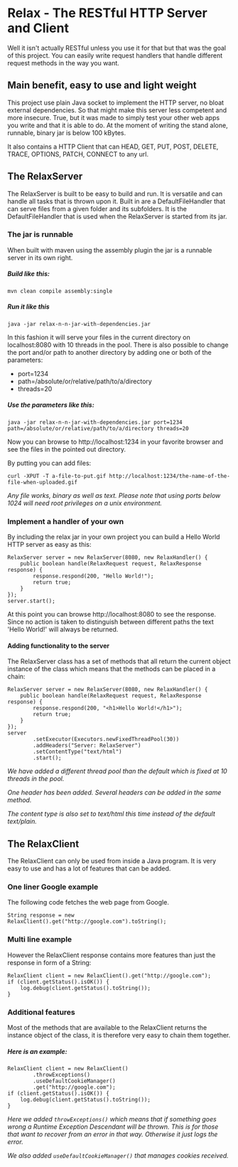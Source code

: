 




# Relax - The RESTful HTTP Server and Client

Well it isn't actually RESTful unless you use it for that but that was the goal of this project.
You can easily write request handlers that handle different request methods in the way you want.




## Main benefit, easy to use and light weight

This project use plain Java socket to implement the HTTP server, no bloat external dependencies.
So that might make this server less competent and more insecure.
True, but it was made to simply test your other web apps you write and that it is able to do.
At the moment of writing the stand alone, runnable, binary jar is below 100 kBytes.

It also contains a HTTP Client that can HEAD, GET, PUT, POST, DELETE, TRACE, OPTIONS, PATCH, CONNECT to any url.




## The RelaxServer

The RelaxServer is built to be easy to build and run.
It is versatile and can handle all tasks that is thrown upon it.
Built in are a DefaultFileHandler that can serve files from a given folder and its subfolders.
It is the DefaultFileHandler that is used when the RelaxServer is started from its jar.



### The jar is runnable

When built with maven using the assembly plugin the jar is a runnable server in its own right.

##### Build like this:

    mvn clean compile assembly:single

##### Run it like this

    java -jar relax-n-n-jar-with-dependencies.jar

In this fashion it will serve your files in the current directory on localhost:8080 with 10 threads in the pool. 
There is also possible to change the port and/or path to another directory by adding one or both of the parameters:

* port=1234
* path=/absolute/or/relative/path/to/a/directory
* threads=20

##### Use the parameters like this:

    java -jar relax-n-n-jar-with-dependencies.jar port=1234 path=/absolute/or/relative/path/to/a/directory threads=20

Now you can browse to http://localhost:1234 in your favorite browser and see the files in the pointed out directory.

By putting you can add files:

	curl -XPUT -T a-file-to-put.gif http://localhost:1234/the-name-of-the-file-when-uploaded.gif

_Any file works, binary as well as text. 
Please note that using ports below 1024 will need root privileges on a unix environment._




### Implement a handler of your own

By including the relax jar in your own project you can build a Hello World HTTP server as easy as this:

    RelaxServer server = new RelaxServer(8080, new RelaxHandler() {
        public boolean handle(RelaxRequest request, RelaxResponse response) {
            response.respond(200, "Hello World!");
            return true;
        }
    });
    server.start();

At this point you can browse http://localhost:8080 to see the response. 
Since no action is taken to distinguish between different paths the text 'Hello World!' will always be returned.



#### Adding functionality to the server

The RelaxServer class has a set of methods that all return the current object instance of the class which means that 
the methods can be placed in a chain:

    RelaxServer server = new RelaxServer(8080, new RelaxHandler() {
        public boolean handle(RelaxRequest request, RelaxResponse response) {
            response.respond(200, "<h1>Hello World!</h1>");
            return true;
        }
    });
    server
            .setExecutor(Executors.newFixedThreadPool(30))
            .addHeaders("Server: RelaxServer")
            .setContentType("text/html")
            .start();

_We have added a different thread pool than the default which is fixed at 10 threads in the pool._

_One header has been added. Several headers can be added in the same method._

_The content type is also set to text/html this time instead of the default text/plain._




## The RelaxClient

The RelaxClient can only be used from inside a Java program.
It is very easy to use and has a lot of features that can be added.



### One liner Google example

The following code fetches the web page from Google.

    String response = new RelaxClient().get("http://google.com").toString();



### Multi line example

However the RelaxClient response contains more features than just the response in form of a String:

    RelaxClient client = new RelaxClient().get("http://google.com");
    if (client.getStatus().isOK()) {
        log.debug(client.getStatus().toString());
    }
    


### Additional features

Most of the methods that are available to the RelaxClient returns the instance object of the class,
it is therefore very easy to chain them together.

##### Here is an example:

    RelaxClient client = new RelaxClient()
            .throwExceptions()
            .useDefaultCookieManager()
            .get("http://google.com");
    if (client.getStatus().isOK()) {
        log.debug(client.getStatus().toString());
    }

_Here we added `throwExceptions()` which means that if something goes wrong a Runtime Exception Descendant
will be thrown. 
This is for those that want to recover from an error in that way. 
Otherwise it just logs the error._

_We also added `useDefaultCookieManager()` that manages cookies received._

